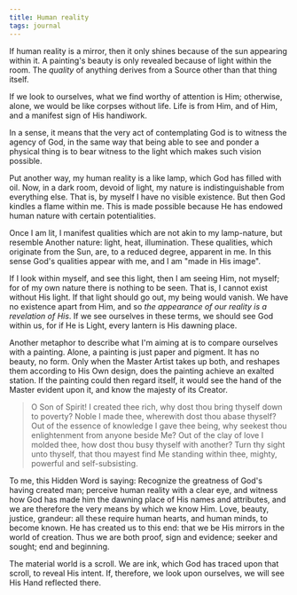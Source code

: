 ```yaml
---
title: Human reality
tags: journal
---
```


If human reality is a mirror, then it only shines because of the sun
appearing within it.  A painting's beauty is only revealed because of
light within the room.  The *quality* of anything derives from a Source
other than that thing itself.

If we look to ourselves, what we find worthy of attention is Him;
otherwise, alone, we would be like corpses without life.  Life is from
Him, and of Him, and a manifest sign of His handiwork.

In a sense, it means that the very act of contemplating God is to witness
the agency of God, in the same way that being able to see and ponder a
physical thing is to bear witness to the light which makes such vision
possible.


Put another way, my human reality is a like lamp, which God has filled with
oil.  Now, in a dark room, devoid of light, my nature is indistinguishable
from everything else.  That is, by myself I have no visible existence.  But
then God kindles a flame within me.  This is made possible because He has
endowed human nature with certain potentialities.

Once I am lit, I manifest qualities which are not akin to my lamp-nature, but
resemble Another nature: light, heat, illumination.  These qualities, which
originate from the Sun, are, to a reduced degree, apparent in me.  In this
sense God's qualities appear with me, and I am "made in His image".

If I look within myself, and see this light, then I am seeing Him, not myself;
for of my own nature there is nothing to be seen.  That is, I cannot exist
without His light.  If that light should go out, my being would vanish.  We
have no existence apart from Him, and so *the appearance of our reality is a
revelation of His*.  If we see ourselves in these terms, we should see God
within us, for if He is Light, every lantern is His dawning place.

Another metaphor to describe what I'm aiming at is to compare ourselves with a
painting.  Alone, a painting is just paper and pigment.  It has no beauty, no
form.  Only when the Master Artist takes up both, and reshapes them according
to His Own design, does the painting achieve an exalted station.  If the
painting could then regard itself, it would see the hand of the Master evident
upon it, and know the majesty of its Creator.

> O Son of Spirit!  I created thee rich, why dost thou bring thyself down to
> poverty?  Noble I made thee, wherewith dost thou abase thyself?  Out of the
> essence of knowledge I gave thee being, why seekest thou enlightenment from
> anyone beside Me?  Out of the clay of love I molded thee, how dost thou busy
> thyself with another?  Turn thy sight unto thyself, that thou mayest find Me
> standing within thee, mighty, powerful and self-subsisting.

To me, this Hidden Word is saying: Recognize the greatness of God's having
created man; perceive human reality with a clear eye, and witness how God has
made him the dawning place of His names and attributes, and we are therefore
the very means by which we know Him.  Love, beauty, justice, grandeur: all
these require human hearts, and human minds, to become known.  He has created
us to this end: that we be His mirrors in the world of creation.  Thus we are
both proof, sign and evidence; seeker and sought; end and beginning.

The material world is a scroll.  We are ink, which God has traced upon that
scroll, to reveal His intent.  If, therefore, we look upon ourselves, we will
see His Hand reflected there.
